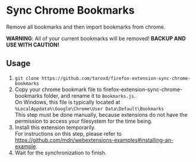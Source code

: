 Sync Chrome Bookmarks
==
Remove all bookmarks and then import bookmarks from chrome.

**WARNING**: All of your current bookmarks will be removed! **BACKUP AND USE WITH CAUTION!**

## Usage
1. `git clone https://github.com/taroxd/firefox-extension-sync-chrome-bookmarks`
2. Copy your chrome bookmark file to firefox-extension-sync-chrome-bookmarks folder, and rename it to `Bookmarks.js`.  
   On Windows, this file is typically located at `%LocalAppdata%\Google\Chrome\User Data\Default\Bookmarks`  
   This step must be done manually, because extensions do not have the permission to access your filesystem for the time being.
3. Install this extension temporarily.   
   For instructions on this step, please refer to <https://github.com/mdn/webextensions-examples#installing-an-example>.
4. Wait for the synchronization to finish.
```
